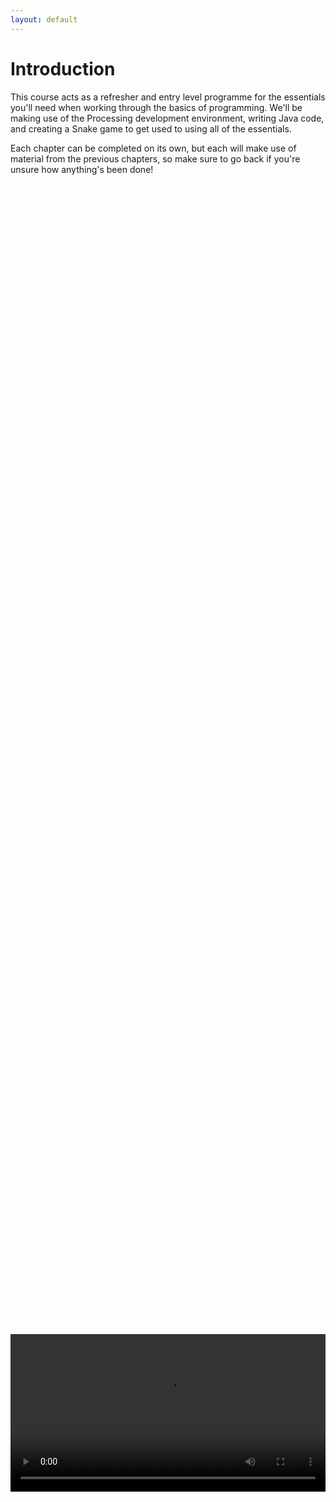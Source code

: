 ```yaml
---
layout: default
---
```


<h1>Introduction</h1>
This course acts as a refresher and entry level programme for the essentials you'll need when working through the basics of programming. We'll be making use of the Processing development environment, writing Java code, and creating a Snake game to get used to using all of the essentials.


Each chapter can be completed on its own, but each will make use of material from the previous chapters, so make sure to go back if you're unsure how anything's been done!


<br>
<div style="display: flex; justify-content: center; align-items: center; height: 100%;">
  <video width="600" controls style="max-width: 100%;">
    <source src="{{ site.baseurl }}/Videos/introduction.mp4" type="video/mp4">
    Your browser does not support the video tag.
  </video>
</div>
<br>


<br>
<h2>Summary</h2>
Over this course we'll be going through all of the essentials you'll need to learn to be able to code! This doesn't mean it won't take practice, and following along with the guided tutorials will act only as an entry point to using each new piece of content.

To get started, head on to chapter 1!

<p style="font-size: 30px; text-align: right;"><a href="./getting_started">Chapter 1 >></a></p>

<br>
<br>
<br>
